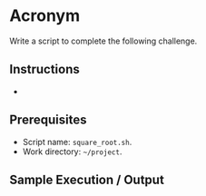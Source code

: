 # Acronym

Write a script to complete the following challenge.

## Instructions

- 

## Prerequisites

- Script name: `square_root.sh`.
- Work directory: `~/project`.

## Sample Execution / Output
